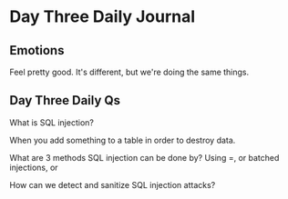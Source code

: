 # Day Three Daily Journal

## Emotions

Feel pretty good. It's different, but we're doing the same things.

## Day Three Daily Qs

What is SQL injection?

When you add something to a table in order to destroy data.

What are 3 methods SQL injection can be done by?
Using =, or batched injections, or

How can we detect and sanitize SQL injection attacks?